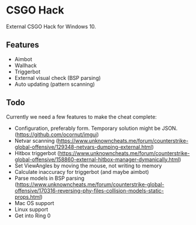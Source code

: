 # CSGO Hack
External CSGO Hack for Windows 10.

## Features
* Aimbot
* Wallhack
* Triggerbot
* External visual check (BSP parsing)
* Auto updating (pattern scanning)

## Todo
Currently we need a few features to make the cheat complete:

* Configuration, preferably form. Temporary solution might be JSON. (https://github.com/ocornut/imgui)
* Netvar scanning (https://www.unknowncheats.me/forum/counterstrike-global-offensive/129348-netvars-dumping-external.html)
* Hitbox triggerbot (https://www.unknowncheats.me/forum/counterstrike-global-offensive/158860-external-hitbox-manager-dymanically.html)
* Set ViewAngles by moving the mouse, not writing to memory
* Calculate inaccuracy for triggerbot (and maybe aimbot)
* Parse models in BSP parsing (https://www.unknowncheats.me/forum/counterstrike-global-offensive/170316-reversing-phy-files-collision-models-static-props.html)
* Mac OS support
* Linux support
* Get into Ring 0
